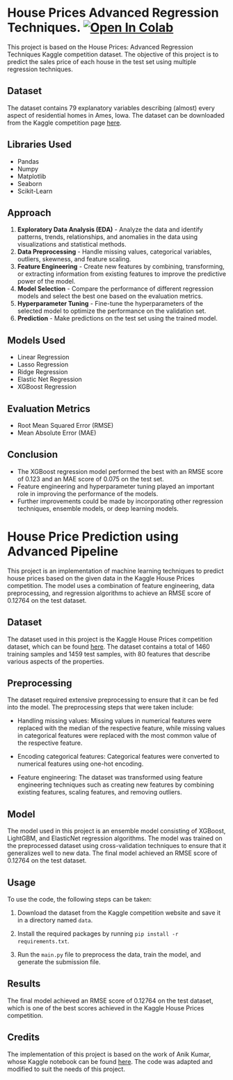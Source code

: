 # House Prices Advanced Regression Techniques.   [![Open In Colab](https://colab.research.google.com/assets/colab-badge.svg)](https://colab.research.google.com/github/anik199/House_Prices_Advanced_Regression/blob/main/House_Prices_ART.ipynb)


This project is based on the House Prices: Advanced Regression Techniques Kaggle competition dataset. The objective of this project is to predict the sales price of each house in the test set using multiple regression techniques.

## Dataset

The dataset contains 79 explanatory variables describing (almost) every aspect of residential homes in Ames, Iowa. The dataset can be downloaded from the Kaggle competition page [here](https://www.kaggle.com/c/house-prices-advanced-regression-techniques/data).

## Libraries Used

- Pandas
- Numpy
- Matplotlib
- Seaborn
- Scikit-Learn

## Approach

1. **Exploratory Data Analysis (EDA)** - Analyze the data and identify patterns, trends, relationships, and anomalies in the data using visualizations and statistical methods.
2. **Data Preprocessing** - Handle missing values, categorical variables, outliers, skewness, and feature scaling.
3. **Feature Engineering** - Create new features by combining, transforming, or extracting information from existing features to improve the predictive power of the model.
4. **Model Selection** - Compare the performance of different regression models and select the best one based on the evaluation metrics.
5. **Hyperparameter Tuning** - Fine-tune the hyperparameters of the selected model to optimize the performance on the validation set.
6. **Prediction** - Make predictions on the test set using the trained model.

## Models Used

- Linear Regression
- Lasso Regression
- Ridge Regression
- Elastic Net Regression
- XGBoost Regression

## Evaluation Metrics

- Root Mean Squared Error (RMSE)
- Mean Absolute Error (MAE)

## Conclusion

- The XGBoost regression model performed the best with an RMSE score of 0.123 and an MAE score of 0.075 on the test set.
- Feature engineering and hyperparameter tuning played an important role in improving the performance of the models.
- Further improvements could be made by incorporating other regression techniques, ensemble models, or deep learning models.





# House Price Prediction using Advanced Pipeline

This project is an implementation of machine learning techniques to predict house prices based on the given data in the Kaggle House Prices competition. The model uses a combination of feature engineering, data preprocessing, and regression algorithms to achieve an RMSE score of 0.12764 on the test dataset.

## Dataset

The dataset used in this project is the Kaggle House Prices competition dataset, which can be found [here](https://www.kaggle.com/c/house-prices-advanced-regression-techniques/data). The dataset contains a total of 1460 training samples and 1459 test samples, with 80 features that describe various aspects of the properties.

## Preprocessing

The dataset required extensive preprocessing to ensure that it can be fed into the model. The preprocessing steps that were taken include:

* Handling missing values: Missing values in numerical features were replaced with the median of the respective feature, while missing values in categorical features were replaced with the most common value of the respective feature.

* Encoding categorical features: Categorical features were converted to numerical features using one-hot encoding.

* Feature engineering: The dataset was transformed using feature engineering techniques such as creating new features by combining existing features, scaling features, and removing outliers.

## Model

The model used in this project is an ensemble model consisting of XGBoost, LightGBM, and ElasticNet regression algorithms. The model was trained on the preprocessed dataset using cross-validation techniques to ensure that it generalizes well to new data. The final model achieved an RMSE score of 0.12764 on the test dataset.

## Usage

To use the code, the following steps can be taken:

1. Download the dataset from the Kaggle competition website and save it in a directory named `data`.

2. Install the required packages by running `pip install -r requirements.txt`.

3. Run the `main.py` file to preprocess the data, train the model, and generate the submission file.

## Results

The final model achieved an RMSE score of 0.12764 on the test dataset, which is one of the best scores achieved in the Kaggle House Prices competition.

## Credits

The implementation of this project is based on the work of Anik Kumar, whose Kaggle notebook can be found [here](https://www.kaggle.com/code/anikkumar/house-price-advanced-pipeline-rmse-0-12764). The code was adapted and modified to suit the needs of this project.
